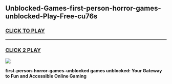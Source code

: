 
## Unblocked-Games-first-person-horror-games-unblocked-Play-Free-cu76s
<h3>
<a href="https://premium76.site?title=first-person-horror-games-unblocked&ref=21A">CLICK TO PLAY</a></h3>
<hr>

<h3>
<a href="https://premium76.site?title=first-person-horror-games-unblocked&ref=21A">CLICK 2 PLAY</a>
  
</h3>

<a href="https://premium76.site?title=first-person-horror-games-unblocked&ref=21A"><img src="https://clearcache.store/games.png"></a>


**first-person-horror-games-unblocked games unblocked: Your Gateway to Fun and Accessible Online Gaming**
